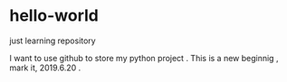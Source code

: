 # hello-world
just learning repository

I want to use github to store my python project . 
This is a new beginnig , mark it, 2019.6.20 . 
